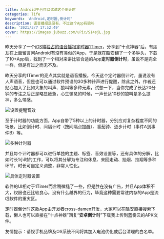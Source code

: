```yaml
---
title: Android平台可以试试这个倒计时
categories: life
keywords: 'Android,定时器,倒计时'
description: 语音播报是没有，不过这个App有狼叫
date: '2021/3/7 17:52:49'
cover: https://images.jubuzz.com/uPic/S14sjL.jpg
---
```


昨天分享了一个[iOS端独占的语音播报定时器1Timer](https://www.jubuzz.com/free-for-now/42d3504d.html)，分享到“十点神器”后，有朋友在上面留言问Android有没有类似的App，于是就在酷安翻了一个多钟头，下载了10+App后，找到了一个相对来讲比较合适的App**定时器倒计时**，虽说不是完全一样，但是有过之而无不及。

昨天分享的1Timer的亮点其实就是语音播报，今天这个定时器倒计时，虽说没有人声语音，但是也可以通过软件预设的30多种铃声进行提醒，除此之外，作者还贴心加入了比如大象的叫声、狼叫等多种元素，试想一下，当你完成了长达20分钟的专注之后正是略显疲惫，心生懈怠的时候，一声长达10秒的狼叫是多么提神，多么带感。

![设置提醒音效](https://images.jubuzz.com/uPic/hsaBL0.jpg)

至于计时器的功能方面，App自带了5种以上的计时器，分别应对复杂程度不同的场景，比如倒计时、间隔计时（按间隔点提醒）、番茄钟、逐步计时（事件A到事件B）等。

![多种计时器](https://images.jubuzz.com/uPic/Yiqwja.jpg)

并且每个计时器都可以进行单独的主题、标签、音效设置等，还有具体的分解，比如时长1小时的工作，可以将其分解为专注和休息、来回走动、抽烟、拉翔等多种环节，时长可自定义调整，非常人性化。

![具体定时器设置](https://images.jubuzz.com/uPic/tVzKE9.jpg)

软件的UI相对于1Timer而言稍微糙了一些，但是胜在没有广告，并且App体积不大，权限也还比较良心，没有什么越界的行为，毕竟这种需要常驻内存的App是流氓软件的重灾区。

定时器倒计时这款App由开发者cross-damen开发，大家可以在酷安直接搜索下载，懒人也可以直接在“十点神器”回复“**安卓倒计时**”下载我上传到蓝奏云的APK文件。

友情提示：请视手机品牌及OS系统不同将其加入电池优化或后台清理的白名单。